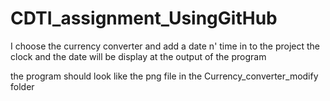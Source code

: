 # CDTI_assignment_UsingGitHub

I choose the currency converter and add a date n' time in to the project 
the clock and the date will be display at the output of the program

the program should look like the png file in the 
Currency_converter_modify
folder
